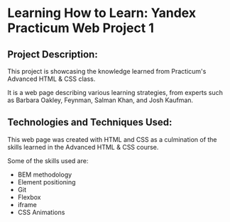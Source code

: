 # Learning How to Learn: Yandex Practicum Web Project 1

## Project Description:
This project is showcasing the knowledge learned from Practicum's Advanced HTML & CSS class.

It is a web page describing various learning strategies, from experts such as Barbara Oakley, Feynman, Salman Khan, and Josh Kaufman.

## Technologies and Techniques Used:
This web page was created with HTML and CSS as a culmination of the skills learned in the Advanced HTML & CSS course.

Some of the skills used are:
* BEM methodology
* Element positioning
* Git
* Flexbox
* iframe
* CSS Animations